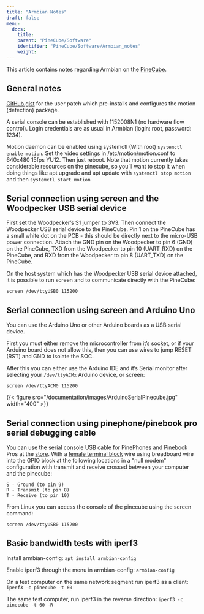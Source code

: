 ```yaml
---
title: "Armbian Notes"
draft: false
menu:
  docs:
    title:
    parent: "PineCube/Software"
    identifier: "PineCube/Software/Armbian_notes"
    weight: 
---
```


This article contains notes regarding Armbian on the [PineCube](/documentation/PineCube).

## General notes

[GitHub gist](https://gist.github.com/Icenowy/ff68f6e4ba8231380d3a295226e63fb3) for the user patch which pre-installs and configures the motion (detection) package.

A serial console can be established with 1152008N1 (no hardware flow control). Login credentials are as usual in Armbian (login: root, password: 1234).

Motion daemon can be enabled using systemctl (With root) `systemctl enable motion`. Set the video settings in /etc/motion/motion.conf to 640x480 15fps YU12. Then just reboot. Note that motion currently takes considerable resources on the pinecube, so you’ll want to stop it when doing things like apt upgrade and apt update with `systemctl stop motion` and then `systemctl start motion`

## Serial connection using screen and the Woodpecker USB serial device

First set the Woodpecker’s S1 jumper to 3V3. Then connect the Woodpecker USB serial device to the PineCube. Pin 1 on the PineCube has a small white dot on the PCB - this should be directly next to the micro-USB power connection. Attach the GND pin on the Woodpecker to pin 6 (GND) on the PineCube, TXD from the Woodpecker to pin 10 (UART_RXD) on the PineCube, and RXD from the Woodpecker to pin 8 (UART_TXD) on the PineCube.

On the host system which has the Woodpecker USB serial device attached, it is possible to run screen and to communicate directly with the PineCube:

`screen /dev/ttyUSB0 115200`

## Serial connection using screen and Arduino Uno

You can use the Arduino Uno or other Arduino boards as a USB serial device.

First you must either remove the microcontroller from it’s socket, or if your Arduino board does not allow this, then you can use wires to jump RESET (RST) and GND to isolate the SOC.

After this you can either use the Arduino IDE and it’s Serial monitor after selecting your `/dev/ttyACMx` Arduino device, or screen:

`screen /dev/ttyACM0 115200`

{{< figure src="/documentation/images/ArduinoSerialPinecube.jpg" width="400" >}}

## Serial connection using pinephone/pinebook pro serial debugging cable

You can use the serial console USB cable for PinePhones and Pinebook Pros at the [store](https://pine64.com/product/pinebook-pinephone-pinetab-serial-console/). With a [female terminal block](https://www.amazon.com/3-5mm-Stereo-Female-terminal-connector/dp/B077XPSKQD) wire using breadboard wire into the GPIO block at the following locations in a "null modem" configuration with transmit and receive crossed between your computer and the pinecube:

    S - Ground (to pin 9)
    R - Transmit (to pin 8)
    T - Receive (to pin 10)

From Linux you can access the console of the pinecube using the screen command:

`screen /dev/ttyUSB0 115200`

## Basic bandwidth tests with iperf3

Install armbian-config:
`apt install armbian-config`

Enable iperf3 through the menu in armbian-config:
`armbian-config`

On a test computer on the same network segment run iperf3 as a client:
`iperf3 -c pinecube -t 60`

The same test computer, run iperf3 in the reverse direction:
`iperf3 -c pinecube -t 60 -R`
